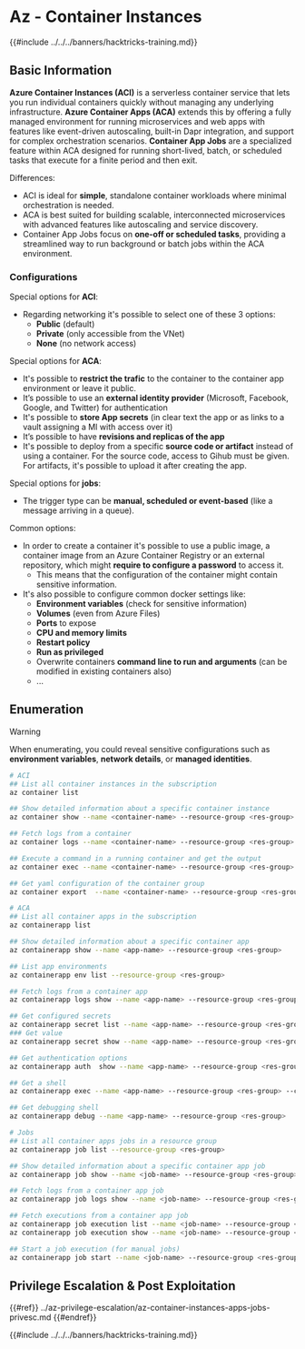 # Az - Container Instances

{{#include ../../../banners/hacktricks-training.md}}

## Basic Information

**Azure Container Instances (ACI)** is a serverless container service that lets you run individual containers quickly without managing any underlying infrastructure. **Azure Container Apps (ACA)** extends this by offering a fully managed environment for running microservices and web apps with features like event-driven autoscaling, built-in Dapr integration, and support for complex orchestration scenarios. **Container App Jobs** are a specialized feature within ACA designed for running short-lived, batch, or scheduled tasks that execute for a finite period and then exit.

Differences:
- ACI is ideal for **simple**, standalone container workloads where minimal orchestration is needed.
- ACA is best suited for building scalable, interconnected microservices with advanced features like autoscaling and service discovery.
- Container App Jobs focus on **one-off or scheduled tasks**, providing a streamlined way to run background or batch jobs within the ACA environment.


### Configurations

Special options for **ACI**:
- Regarding networking it's possible to select one of these 3 options:
  - **Public** (default)
  - **Private** (only accessible from the VNet)
  - **None** (no network access)

Special options for **ACA**:
- It's possible to **restrict the trafic** to the container to the container app environment or leave it public.
- It’s possible to use an **external identity provider** (Microsoft, Facebook, Google, and Twitter) for authentication
- It's possible to **store App secrets** (in clear text the app or as links to a vault assigning a MI with access over it)
- It’s possible to have **revisions and replicas of the app**
- It's possible to deploy from a specific **source code or artifact** instead of using a container. For the source code, access to Gihub must be given. For artifacts, it's possible to upload it after creating the app.

Special options for **jobs**:
- The trigger type can be **manual, scheduled or event-based** (like a message arriving in a queue).

Common options:
- In order to create a container it's possible to use a public image, a container image from an Azure Container Registry or an external repository, which might **require to configure a password** to access it.
  - This means that the configuration of the container might contain sensitive information.
- It's also possible to configure common docker settings like:
  - **Environment variables** (check for sensitive information)
  - **Volumes** (even from Azure Files)
  - **Ports** to expose
  - **CPU and memory limits**
  - **Restart policy**
  - **Run as privileged**
  - Overwrite containers **command line to run and arguments** (can be modified in existing containers also)
  - ...

## Enumeration

> [!WARNING]
> When enumerating, you could reveal sensitive configurations such as **environment variables**, **network details**, or **managed identities**.

```bash
# ACI
## List all container instances in the subscription
az container list

## Show detailed information about a specific container instance
az container show --name <container-name> --resource-group <res-group>

## Fetch logs from a container
az container logs --name <container-name> --resource-group <res-group>

## Execute a command in a running container and get the output
az container exec --name <container-name> --resource-group <res-group> --exec-command "/bin/sh" # Get a shell

## Get yaml configuration of the container group
az container export  --name <container-name> --resource-group <res-group> --file </path/local/file.yml>

# ACA
## List all container apps in the subscription
az containerapp list

## Show detailed information about a specific container app
az containerapp show --name <app-name> --resource-group <res-group>

## List app environments
az containerapp env list --resource-group <res-group>

## Fetch logs from a container app
az containerapp logs show --name <app-name> --resource-group <res-group>

## Get configured secrets
az containerapp secret list --name <app-name> --resource-group <res-group>
### Get value
az containerapp secret show --name <app-name> --resource-group <res-group> --secret-name <secret-name>

## Get authentication options
az containerapp auth  show --name <app-name> --resource-group <res-group>

## Get a shell
az containerapp exec --name <app-name> --resource-group <res-group> --command "sh"

## Get debugging shell
az containerapp debug --name <app-name> --resource-group <res-group>

# Jobs
## List all container apps jobs in a resource group
az containerapp job list --resource-group <res-group>

## Show detailed information about a specific container app job
az containerapp job show --name <job-name> --resource-group <res-group>

## Fetch logs from a container app job
az containerapp job logs show --name <job-name> --resource-group <res-group>

## Fetch executions from a container app job
az containerapp job execution list --name <job-name> --resource-group <res-group>
az containerapp job execution show --name <job-name> --resource-group <res-group> --job-execution-name <job-execution>

## Start a job execution (for manual jobs)
az containerapp job start --name <job-name> --resource-group <res-group>
```

## Privilege Escalation & Post Exploitation

{{#ref}}
../az-privilege-escalation/az-container-instances-apps-jobs-privesc.md
{{#endref}}

{{#include ../../../banners/hacktricks-training.md}}


